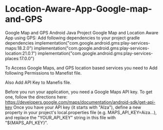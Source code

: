 # Location-Aware-App-Google-map-and-GPS
Google Map and GPS Android Java Project
Google Map and Location Aware App using GPS: 
Add following dependencies to your project gradle dependencies
implementation("com.google.android.gms:play-services-maps:18.2.0")
implementation("com.google.android.gms:play-services-location:21.0.1")
implementation("com.google.android.gms:play-services-places:17.0.0")

To Access Google Maps, and GPS location based services you need to Add following Permissions to Manefist file.
    <uses-permission android:name="android.permission.INTERNET" />
    <uses-permission android:name="android.permission.ACCESS_COARSE_LOCATION" />
    <uses-permission android:name="android.permission.ACCESS_FINE_LOCATION" />
    <uses-permission android:name="android.permission.ACCESS_BACKGROUND_LOCATION" />

Also Add API Key to Manefis file.
    <meta-data
            android:name="com.google.android.geo.API_KEY"
            android:value="@string/google_maps_key" />
            
Before you run your application, you need a Google Maps API key. 
To get one, follow the directions here: https://developers.google.com/maps/documentation/android-sdk/get-api-key 
Once you have your API key (it starts with "AIza"),
define a new property in your project's local.properties file (e.g. MAPS_API_KEY=Aiza...), 
and replace the "YOUR_API_KEY" string in this file with "${MAPS_API_KEY}".
